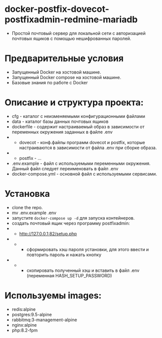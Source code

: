 # docker-postfix-dovecot-postfixadmin-redmine-mariadb
+ Простой почтовый сервер для локальной сети с авторизацией почтовых ящиков с помощью нешифрованных паролей.

# Предварительные условия
* Запущенный Docker на хостовой машине.
* Запущенный Docker compose на хостовой машине.
* Базовые знания по работе с Docker 

# Описание и структура проекта:
* cfg - каталог с неизменяемыми конфигурационными файлами
* data - каталог базы данных почтовых ящиков
* dockerfile - содержит настраиваемый образ в зависимости от переменных окружения заданных в файле .env
*  - dovecot - конф.файлы программ dovecot и postfix, которые настраиваются в зависимости от файла .env при сборке образа.
*  - postfix - ...
* .env.example - файл с используемыми переменными окружения. Данный файл следует переименовать в файл .env
* docker-compose.yml - основной файл с используемыми сервисами.

# Установка
+ clone the repo.
+ mv .env.example .env
+ запустите `docker-compose up -d` для запуска контейнеров.
+ создать почтовый ящик через программу postfixadmin:
+ - http://127.0.0.1:82/setup.php
+ - - сформировать хэш пароля установки, для этого ввести и повторить пароль и нажать кнопку <Generate setup_password hash>
+ - - скопировать полученный хэш и вставить в файл .env (переменная HASH_SETUP_PASSWORD)

# Используемы images:
+ redis:alpine
+ postgres:9.5-alpine
+ rabbitmq:3-management-alpine
+ nginx:alpine
+ php:8.2-fpm



